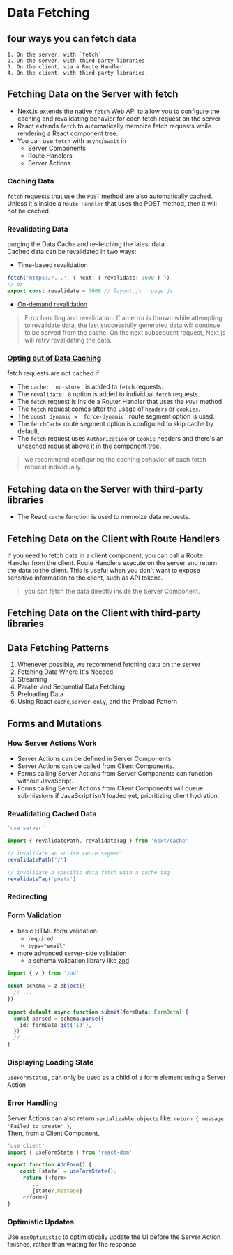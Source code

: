 # Data Fetching
## four ways you can fetch data
    1. On the server, with `fetch`
    2. On the server, with third-party libraries
    3. On the client, via a Route Handler
    4. On the client, with third-party libraries.

## Fetching Data on the Server with fetch
- Next.js extends the native `fetch` Web API to allow you to configure the caching and revalidating behavior for each fetch request on the server
- React extends `fetch` to automatically memoize fetch requests while rendering a React component tree.
- You can use `fetch` with `async`/`await` in
  -  Server Components
  -  Route Handlers
  -  Server Actions

### Caching Data
`fetch` requests that use the `POST` method are also automatically cached. Unless it's inside a `Route Handler` that uses the POST method, then it will not be cached.

### Revalidating Data
purging the Data Cache and re-fetching the latest data.  
Cached data can be revalidated in two ways:
- Time-based revalidation
```ts
fetch('https://...', { next: { revalidate: 3600 } })
// or
export const revalidate = 3600 // layout.js | page.js
```
- [On-demand revalidation](https://nextjs.org/docs/app/building-your-application/caching#on-demand-revalidation)

> Error handling and revalidation: If an error is thrown while attempting to revalidate data, the last successfully generated data will continue to be served from the cache. On the next subsequent request, Next.js will retry revalidating the data.

### [Opting out of Data Caching](https://nextjs.org/docs/app/building-your-application/data-fetching/fetching-caching-and-revalidating#opting-out-of-data-caching)
fetch requests are not cached if:

- The `cache: 'no-store'` is added to `fetch` requests.
- The `revalidate: 0` option is added to individual `fetch` requests.
- The `fetch` request is inside a Router Handler that uses the `POST` method.
- The `fetch` request comes after the usage of `headers` or `cookies`.
- The `const dynamic = 'force-dynamic'` route segment option is used.
- The `fetchCache` route segment option is configured to skip cache by default.
- The `fetch` request uses `Authorization` or `Cookie` headers and there's an uncached request above it in the component tree.

> we recommend configuring the caching behavior of each fetch request individually.

## Fetching data on the Server with third-party libraries
- The React `cache` function is used to memoize data requests.

## Fetching Data on the Client with Route Handlers
If you need to fetch data in a client component, you can call a Route Handler from the client. Route Handlers execute on the server and return the data to the client. This is useful when you don't want to expose sensitive information to the client, such as API tokens.
> you can fetch the data directly inside the Server Component.

## Fetching Data on the Client with third-party libraries

## Data Fetching Patterns
1. Whenever possible, we recommend fetching data on the server
2. Fetching Data Where It's Needed
3. Streaming
4. Parallel and Sequential Data Fetching
5. Preloading Data
6. Using React `cache`,`server-only`, and the Preload Pattern

## Forms and Mutations
### How Server Actions Work
- Server Actions can be defined in Server Components
- Server Actions can be called from Client Components.
- Forms calling Server Actions from Server Components can function without JavaScript.
- Forms calling Server Actions from Client Components will queue submissions if JavaScript isn't loaded yet, prioritizing client hydration.

### Revalidating Cached Data
```ts
'use server'

import { revalidatePath, revalidateTag } from 'next/cache'

// invalidate an entire route segment
revalidatePath('/')

// invalidate a specific data fetch with a cache tag
revalidateTag('posts')
```

### Redirecting
### Form Validation
- basic HTML form validation:
  - `required`
  - `type="email"`
- more advanced server-side validation
  - a schema validation library like [zod](https://zod.dev/)
```ts
import { z } from 'zod'
 
const schema = z.object({
  // ...
})
 
export default async function submit(formData: FormData) {
  const parsed = schema.parse({
    id: formData.get('id'),
  })
  // ...
}
```

### Displaying Loading State
`useFormStatus`, can only be used as a child of a form element using a Server Action

### Error Handling
Server Actions can also return `serializable objects` like: `return { message: 'Failed to create' }`,  
Then, from a Client Component,
```ts
'use client'
import { useFormState } from 'react-dom'

export function AddForm() {
    const [state] = useFormState();
     return (<form>
        ...
        {state?.message}
     </form>)
}
```

### Optimistic Updates
Use `useOptimistic` to optimistically update the UI before the Server Action finishes, rather than waiting for the response
